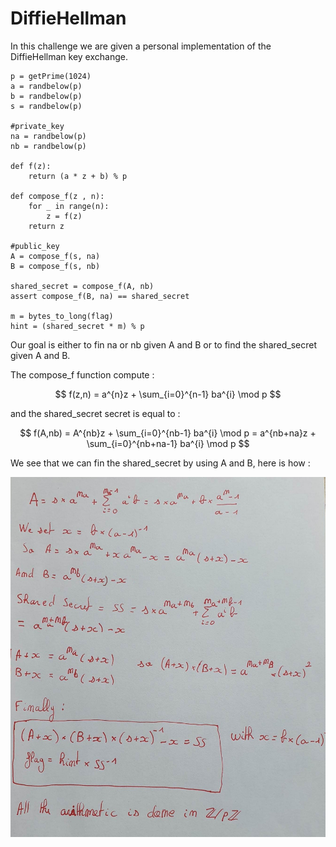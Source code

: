 # DiffieHellman

In this challenge we are given a personal implementation of the DiffieHellman key exchange.

```
p = getPrime(1024)
a = randbelow(p)
b = randbelow(p)
s = randbelow(p)

#private_key
na = randbelow(p)
nb = randbelow(p)

def f(z):
    return (a * z + b) % p

def compose_f(z , n):
    for _ in range(n):
        z = f(z)
    return z

#public_key
A = compose_f(s, na)
B = compose_f(s, nb)

shared_secret = compose_f(A, nb)
assert compose_f(B, na) == shared_secret

m = bytes_to_long(flag)
hint = (shared_secret * m) % p

```

Our goal is either to fin na or nb given A and B or to find the shared_secret given A and B.

The compose_f function compute : 

$$ f(z,n) = a^{n}z + \sum_{i=0}^{n-1} ba^{i} \mod p $$

and the shared_secret secret is equal to : 

$$ f(A,nb) = A^{nb}z + \sum_{i=0}^{nb-1} ba^{i} \mod p = a^{nb+na}z + \sum_{i=0}^{nb+na-1} ba^{i} \mod p $$

We see that we can fin the shared_secret by using A and B, here is how  : 

![Alt text](img/resolve.jpg?raw=true "Solving")
